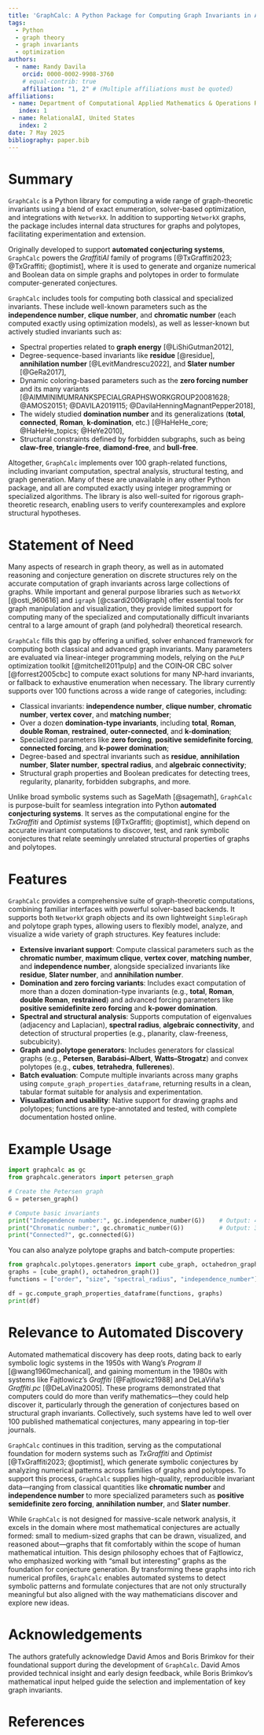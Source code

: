```yaml
---
title: 'GraphCalc: A Python Package for Computing Graph Invariants in Automated Conjecturing Systems'
tags:
  - Python
  - graph theory
  - graph invariants
  - optimization
authors:
  - name: Randy Davila
    orcid: 0000-0002-9908-3760
    # equal-contrib: true
    affiliation: "1, 2" # (Multiple affiliations must be quoted)
affiliations:
 - name: Department of Computational Applied Mathematics & Operations Research, Rice University, United States
   index: 1
 - name: RelationalAI, United States
   index: 2
date: 7 May 2025
bibliography: paper.bib
---
```


# Summary

`GraphCalc` is a Python library for computing a wide range of graph-theoretic invariants using a blend of exact enumeration, solver-based optimization, and integrations with `NetworkX`. In addition to supporting `NetworkX` graphs, the package includes internal data structures for graphs and polytopes, facilitating experimentation and extension.

Originally developed to support **automated conjecturing systems**, `GraphCalc` powers the *GraffitiAI* family of programs [@TxGraffiti2023; @TxGraffiti; @optimist], where it is used to generate and organize numerical and Boolean data on simple graphs and polytopes in order to formulate computer-generated conjectures.

`GraphCalc` includes tools for computing both classical and specialized invariants. These include well-known parameters such as the **independence number**, **clique number**, and **chromatic number** (each computed exactly using optimization models), as well as lesser-known but actively studied invariants such as:

- Spectral properties related to **graph energy** [@LiShiGutman2012],
- Degree-sequence-based invariants like **residue** [@residue], **annihilation number** [@LevitMandrescu2022], and **Slater number** [@GeRa2017],
- Dynamic coloring-based parameters such as the **zero forcing number** and its many variants [@AIMMINIMUMRANKSPECIALGRAPHSWORKGROUP20081628; @AMOS20151; @DAVILA2019115; @DavilaHenningMagnantPepper2018],
- The widely studied **domination number** and its generalizations (**total**, **connected**, **Roman**, **k-domination**, etc.) [@HaHeHe_core; @HaHeHe_topics; @HeYe2010],
- Structural constraints defined by forbidden subgraphs, such as being **claw-free**, **triangle-free**, **diamond-free**, and **bull-free**.

Altogether, `GraphCalc` implements over 100 graph-related functions, including invariant computation, spectral analysis, structural testing, and graph generation. Many of these are unavailable in any other Python package, and all are computed exactly using integer programming or specialized algorithms. The library is also well-suited for rigorous graph-theoretic research, enabling users to verify counterexamples and explore structural hypotheses.

# Statement of Need

Many aspects of research in graph theory, as well as in automated reasoning and conjecture generation on discrete structures rely on the accurate computation of graph invariants across large collections of graphs. While important and general purpose libraries such as `NetworkX` [@osti_960616] and `igraph` [@csardi2006igraph] offer essential tools for graph manipulation and visualization, they provide limited support for computing many of the specialized and computationally difficult invariants central to a large amount of graph (and polyhedral) theoretical research.

`GraphCalc` fills this gap by offering a unified, solver enhanced framework for computing both classical and advanced graph invariants. Many parameters are evaluated via linear-integer programming models, relying on the `PuLP` optimization toolkit [@mitchell2011pulp] and the COIN‑OR CBC solver [@forrest2005cbc] to compute exact solutions for many NP‑hard invariants, or fallback to exhaustive enumeration when necessary. The library currently supports over 100 functions across a wide range of categories, including:

- Classical invariants: **independence number**, **clique number**, **chromatic number**, **vertex cover**, and **matching number**;
- Over a dozen **domination-type invariants**, including **total**, **Roman**, **double Roman**, **restrained**, **outer-connected**, and **k-domination**;
- Specialized parameters like **zero forcing**, **positive semidefinite forcing**, **connected forcing**, and **k-power domination**;
- Degree-based and spectral invariants such as **residue**, **annihilation number**, **Slater number**, **spectral radius**, and **algebraic connectivity**;
- Structural graph properties and Boolean predicates for detecting trees, regularity, planarity, forbidden subgraphs, and more.

Unlike broad symbolic systems such as SageMath [@sagemath], `GraphCalc` is purpose-built for seamless integration into Python **automated conjecturing systems**. It serves as the computational engine for the *TxGraffiti* and *Optimist* systems [@TxGraffiti; @optimist], which depend on accurate invariant computations to discover, test, and rank symbolic conjectures that relate seemingly unrelated structural properties of graphs and polytopes.

# Features

`GraphCalc` provides a comprehensive suite of graph-theoretic computations, combining familiar interfaces with powerful solver-based backends. It supports both `NetworkX` graph objects and its own lightweight `SimpleGraph` and polytope graph types, allowing users to flexibly model, analyze, and visualize a wide variety of graph structures. Key features include:

- **Extensive invariant support**: Compute classical parameters such as the **chromatic number**, **maximum clique**, **vertex cover**, **matching number**, and **independence number**, alongside specialized invariants like **residue**, **Slater number**, and **annihilation number**.
- **Domination and zero forcing variants**: Includes exact computation of more than a dozen domination-type invariants (e.g., **total**, **Roman**, **double Roman**, **restrained**) and advanced forcing parameters like **positive semidefinite zero forcing** and **k-power domination**.
- **Spectral and structural analysis**: Supports computation of eigenvalues (adjacency and Laplacian), **spectral radius**, **algebraic connectivity**, and detection of structural properties (e.g., planarity, claw-freeness, subcubicity).
- **Graph and polytope generators**: Includes generators for classical graphs (e.g., **Petersen**, **Barabási–Albert**, **Watts–Strogatz**) and convex polytopes (e.g., **cubes**, **tetrahedra**, **fullerenes**).
- **Batch evaluation**: Compute multiple invariants across many graphs using `compute_graph_properties_dataframe`, returning results in a clean, tabular format suitable for analysis and experimentation.
- **Visualization and usability**: Native support for drawing graphs and polytopes; functions are type-annotated and tested, with complete documentation hosted online.

# Example Usage

```python
import graphcalc as gc
from graphcalc.generators import petersen_graph

# Create the Petersen graph
G = petersen_graph()

# Compute basic invariants
print("Independence number:", gc.independence_number(G))    # Output: 4
print("Chromatic number:", gc.chromatic_number(G))          # Output: 3
print("Connected?", gc.connected(G))
```

You can also analyze polytope graphs and batch-compute properties:

```python
from graphcalc.polytopes.generators import cube_graph, octahedron_graph
graphs = [cube_graph(), octahedron_graph()]
functions = ["order", "size", "spectral_radius", "independence_number"]

df = gc.compute_graph_properties_dataframe(functions, graphs)
print(df)
```

# Relevance to Automated Discovery

Automated mathematical discovery has deep roots, dating back to early symbolic logic systems in the 1950s with Wang’s *Program II* [@wang1960mechanical], and gaining momentum in the 1980s with systems like Fajtlowicz’s *Graffiti* [@Fajtlowicz1988] and DeLaViña’s *Graffiti.pc* [@DeLaVina2005]. These programs demonstrated that computers could do more than verify mathematics—they could help discover it, particularly through the generation of conjectures based on structural graph invariants. Collectively, such systems have led to well over 100 published mathematical conjectures, many appearing in top-tier journals.

`GraphCalc` continues in this tradition, serving as the computational foundation for modern systems such as *TxGraffiti* and *Optimist* [@TxGraffiti2023; @optimist], which generate symbolic conjectures by analyzing numerical patterns across families of graphs and polytopes. To support this process, `GraphCalc` supplies high-quality, reproducible invariant data—ranging from classical quantities like **chromatic number** and **independence number** to more specialized parameters such as **positive semidefinite zero forcing**, **annihilation number**, and **Slater number**.

While `GraphCalc` is not designed for massive-scale network analysis, it excels in the domain where most mathematical conjectures are actually formed: small to medium-sized graphs that can be drawn, visualized, and reasoned about—graphs that fit comfortably within the scope of human mathematical intuition. This design philosophy echoes that of Fajtlowicz, who emphasized working with “small but interesting” graphs as the foundation for conjecture generation. By transforming these graphs into rich numerical profiles, `GraphCalc` enables automated systems to detect symbolic patterns and formulate conjectures that are not only structurally meaningful but also aligned with the way mathematicians discover and explore new ideas.

# Acknowledgements

The authors gratefully acknowledge David Amos and Boris Brimkov for their foundational support during the development of `GraphCalc`. David Amos provided technical insight and early design feedback, while Boris Brimkov’s mathematical input helped guide the selection and implementation of key graph invariants.

# References
